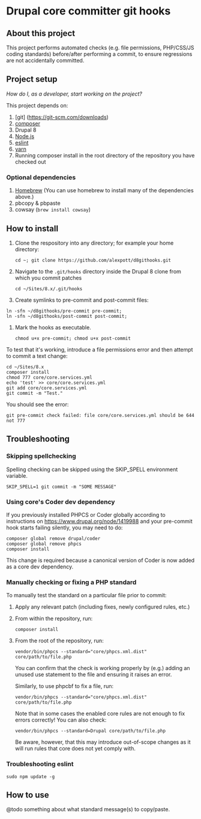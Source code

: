 # Drupal core committer git hooks

## About this project
This project performs automated checks (e.g. file permissions, PHP/CSS/JS coding standards) before/after performing a commit, to ensure regressions are not accidentally committed.

## Project setup

_How do I, as a developer, start working on the project?_

This project depends on:

1. [git] (https://git-scm.com/downloads)
1. [composer](https://getcomposer.org/download/)
1. Drupal 8
1. [Node.js](https://nodejs.org/en/download/)
1. [eslint](http://eslint.org/docs/user-guide/getting-started)
1. [yarn](https://yarnpkg.com/en/)
1. Running composer install in the root directory of the repository you have checked out

### Optional dependencies
1. [Homebrew](http://brew.sh/) (You can use homebrew to install many of the dependencies above.)
1. pbcopy & pbpaste
1. cowsay (```brew install cowsay```)


## How to install

1. Clone the respository into any directory; for example your home directory: 

   ````
   cd ~; git clone https://github.com/alexpott/d8githooks.git
   ````
   
1. Navigate to the `.git/hooks` directory inside the Drupal 8 clone from which you commit patches 

   ````
   cd ~/Sites/8.x/.git/hooks
   ````

1. Create symlinks to pre-commit and post-commit files:
   
  ```
  ln -sfn ~/d8githooks/pre-commit pre-commit;
  ln -sfn ~/d8githooks/post-commit post-commit;
  ````

1. Mark the hooks as executable. 

   ````
   chmod u+x pre-commit; chmod u+x post-commit
   ````

To test that it's working, introduce a file permissions error and then attempt to commit a text change:

````
cd ~/Sites/8.x
composer install
chmod 777 core/core.services.yml
echo 'test' >> core/core.services.yml 
git add core/core.services.yml
git commit -m "Test."
````

You should see the error:

````
git pre-commit check failed: file core/core.services.yml should be 644 not 777
````

## Troubleshooting

### Skipping spellchecking
Spelling checking can be skipped using the SKIP_SPELL environment variable.

```shell script
SKIP_SPELL=1 git commit -m "SOME MESSAGE"
```

### Using core's Coder dev dependency

If you previously installed PHPCS or Coder globally according to instructions on https://www.drupal.org/node/1419988 and your pre-commit hook starts failing silently, you may need to do:

````
composer global remove drupal/coder
composer global remove phpcs
composer install
````

This change is required because a canonical version of Coder is now added as a core dev dependency.

### Manually checking or fixing a PHP standard

To manually test the standard on a particular file prior to commit:

1. Apply any relevant patch (including fixes, newly configured rules, etc.)
2. From within the repository, run:

   ````
   composer install
   ````

3. From the root of the repository, run:

   ````
   vendor/bin/phpcs --standard="core/phpcs.xml.dist" core/path/to/file.php
   ````

   You can confirm that the check is working properly by (e.g.) adding an unused use statement to the file and ensuring it raises an error.
   
   Similarly, to use phpcbf to fix a file, run:

   ````
   vendor/bin/phpcs --standard="core/phpcs.xml.dist" core/path/to/file.php
   ````

   Note that in some cases the enabled core rules are not enough to fix errors correctly! You can also check:

   ````
   vendor/bin/phpcs --standard=Drupal core/path/to/file.php
   ````

   Be aware, however, that this may introduce out-of-scope changes as it will run rules that core does not yet comply with.

### Troubleshooting eslint

````
sudo npm update -g
````

## How to use
@todo something about what standard message(s) to copy/paste.
